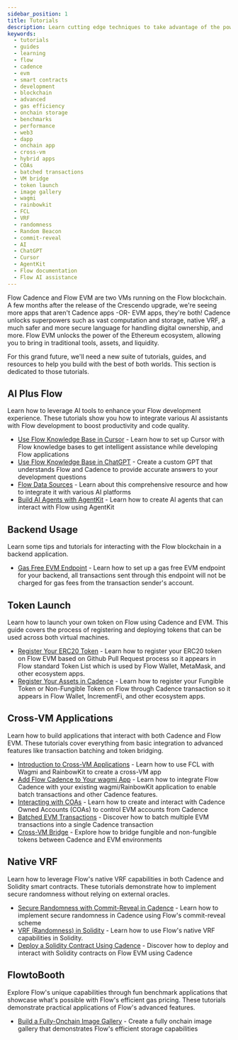 ```yaml
---
sidebar_position: 1
title: Tutorials
description: Learn cutting edge techniques to take advantage of the power of Flow with EVM and Cadence.
keywords:
  - tutorials
  - guides
  - learning
  - flow
  - cadence
  - evm
  - smart contracts
  - development
  - blockchain
  - advanced
  - gas efficiency
  - onchain storage
  - benchmarks
  - performance
  - web3
  - dapp
  - onchain app
  - cross-vm
  - hybrid apps
  - COAs
  - batched transactions
  - VM bridge
  - token launch
  - image gallery
  - wagmi
  - rainbowkit
  - FCL
  - VRF
  - randomness
  - Random Beacon
  - commit-reveal
  - AI
  - ChatGPT
  - Cursor
  - AgentKit
  - Flow documentation
  - Flow AI assistance
---
```


Flow Cadence and Flow EVM are two VMs running on the Flow blockchain. A few months after the release of the Crescendo upgrade, we're seeing more apps that aren't Cadence apps -OR- EVM apps, they're both! Cadence unlocks superpowers such as vast computation and storage, native VRF, a much safer and more secure language for handling digital ownership, and more. Flow EVM unlocks the power of the Ethereum ecosystem, allowing you to bring in traditional tools, assets, and liquidity.

For this grand future, we'll need a new suite of tutorials, guides, and resources to help you build with the best of both worlds. This section is dedicated to those tutorials.

## AI Plus Flow

Learn how to leverage AI tools to enhance your Flow development experience. These tutorials show you how to integrate various AI assistants with Flow development to boost productivity and code quality.

- [Use Flow Knowledge Base in Cursor] - Learn how to set up Cursor with Flow knowledge bases to get intelligent assistance while developing Flow applications
- [Use Flow Knowledge Base in ChatGPT] - Create a custom GPT that understands Flow and Cadence to provide accurate answers to your development questions
- [Flow Data Sources] - Learn about this comprehensive resource and how to integrate it with various AI platforms
- [Build AI Agents with AgentKit] - Learn how to create AI agents that can interact with Flow using AgentKit

## Backend Usage

Learn some tips and tutorials for interacting with the Flow blockchain in a backend application.

- [Gas Free EVM Endpoint] - Learn how to set up a gas free EVM endpoint for your backend, all transactions sent through this endpoint will not be charged for gas fees from the transaction sender's account.

## Token Launch

Learn how to launch your own token on Flow using Cadence and EVM. This guide covers the process of registering and deploying tokens that can be used across both virtual machines.

- [Register Your ERC20 Token] - Learn how to register your ERC20 token on Flow EVM based on Github Pull Request process so it appears in Flow standard Token List which is used by Flow Wallet, MetaMask, and other ecosystem apps.
- [Register Your Assets in Cadence] - Learn how to register your Fungible Token or Non-Fungible Token on Flow through Cadence transaction so it appears in Flow Wallet, IncrementFi, and other ecosystem apps.

## Cross-VM Applications

Learn how to build applications that interact with both Cadence and Flow EVM. These tutorials cover everything from basic integration to advanced features like transaction batching and token bridging.

- [Introduction to Cross-VM Applications] - Learn how to use FCL with Wagmi and RainbowKit to create a cross-VM app
- [Add Flow Cadence to Your wagmi App] - Learn how to integrate Flow Cadence with your existing wagmi/RainbowKit application to enable batch transactions and other Cadence features.
- [Interacting with COAs] - Learn how to create and interact with Cadence Owned Accounts (COAs) to control EVM accounts from Cadence
- [Batched EVM Transactions] - Discover how to batch multiple EVM transactions into a single Cadence transaction
- [Cross-VM Bridge] - Explore how to bridge fungible and non-fungible tokens between Cadence and EVM environments

## Native VRF

Learn how to leverage Flow's native VRF capabilities in both Cadence and Solidity smart contracts. These tutorials demonstrate how to implement secure randomness without relying on external oracles.

- [Secure Randomness with Commit-Reveal in Cadence] - Learn how to implement secure randomness in Cadence using Flow's commit-reveal scheme
- [VRF (Randomness) in Solidity] - Learn how to use Flow's native VRF capabilities in Solidity.
- [Deploy a Solidity Contract Using Cadence] - Discover how to deploy and interact with Solidity contracts on Flow EVM using Cadence

## FlowtoBooth

Explore Flow's unique capabilities through fun benchmark applications that showcase what's possible with Flow's efficient gas pricing. These tutorials demonstrate practical applications of Flow's advanced features.

- [Build a Fully-Onchain Image Gallery] - Create a fully onchain image gallery that demonstrates Flow's efficient storage capabilities

[Use Flow Knowledge Base in Cursor]: ai-plus-flow/cursor/index.md
[Use Flow Knowledge Base in ChatGPT]: ai-plus-flow/chatgpt/index.md
[Flow Data Sources]: ai-plus-flow/flow-data-sources.md
[Build AI Agents with AgentKit]: ai-plus-flow/agentkit-flow-guide.md
[Introduction to Cross-VM Applications]: cross-vm-apps/introduction.md
[Interacting with COAs]: cross-vm-apps/interacting-with-coa.md
[Batched EVM Transactions]: cross-vm-apps/batched-evm-transactions.md
[Cross-VM Bridge]: cross-vm-apps/vm-bridge.md
[Build a Fully-Onchain Image Gallery]: flowtobooth/image-gallery.md
[Secure Randomness with Commit-Reveal in Cadence]: native-vrf/commit-reveal-cadence.md
[Deploy a Solidity Contract Using Cadence]: native-vrf/deploy-solidity-contract.md
[VRF (Randomness) in Solidity]: native-vrf/vrf-in-solidity.md
[Add Flow Cadence to Your wagmi App]: ./cross-vm-apps/add-to-wagmi.md
[Register Your Assets in Cadence]: ./token-launch/register-cadence-assets.md
[Register Your ERC20 Token]: ./token-launch/register-erc20-token.md
[Gas Free EVM Endpoint]: ./gasless-transactions/gas-free-evm-endpoint.md
